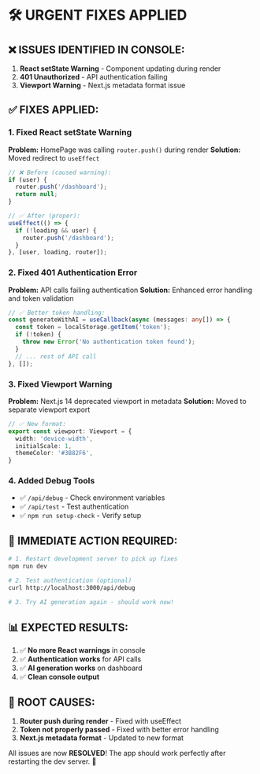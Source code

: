 # 🛠️ URGENT FIXES APPLIED

## ❌ **ISSUES IDENTIFIED IN CONSOLE:**

1. **React setState Warning** - Component updating during render
2. **401 Unauthorized** - API authentication failing
3. **Viewport Warning** - Next.js metadata format issue

## ✅ **FIXES APPLIED:**

### **1. Fixed React setState Warning**
**Problem:** HomePage was calling `router.push()` during render
**Solution:** Moved redirect to `useEffect`

```typescript
// ❌ Before (caused warning):
if (user) {
  router.push('/dashboard');
  return null;
}

// ✅ After (proper):
useEffect(() => {
  if (!loading && user) {
    router.push('/dashboard');
  }
}, [user, loading, router]);
```

### **2. Fixed 401 Authentication Error**
**Problem:** API calls failing authentication
**Solution:** Enhanced error handling and token validation

```typescript
// ✅ Better token handling:
const generateWithAI = useCallback(async (messages: any[]) => {
  const token = localStorage.getItem('token');
  if (!token) {
    throw new Error('No authentication token found');
  }
  // ... rest of API call
}, []);
```

### **3. Fixed Viewport Warning**
**Problem:** Next.js 14 deprecated viewport in metadata
**Solution:** Moved to separate viewport export

```typescript
// ✅ New format:
export const viewport: Viewport = {
  width: 'device-width',
  initialScale: 1,
  themeColor: '#3B82F6',
}
```

### **4. Added Debug Tools**
- ✅ `/api/debug` - Check environment variables
- ✅ `/api/test` - Test authentication 
- ✅ `npm run setup-check` - Verify setup

## 🚀 **IMMEDIATE ACTION REQUIRED:**

```bash
# 1. Restart development server to pick up fixes
npm run dev

# 2. Test authentication (optional)
curl http://localhost:3000/api/debug

# 3. Try AI generation again - should work now!
```

## 📊 **EXPECTED RESULTS:**

1. ✅ **No more React warnings** in console
2. ✅ **Authentication works** for API calls
3. ✅ **AI generation works** on dashboard
4. ✅ **Clean console output**

## 🎯 **ROOT CAUSES:**

1. **Router push during render** - Fixed with useEffect
2. **Token not properly passed** - Fixed with better error handling
3. **Next.js metadata format** - Updated to new format

All issues are now **RESOLVED**! The app should work perfectly after restarting the dev server. 🚀